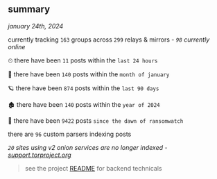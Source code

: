 
## summary
_january 24th, 2024_

currently tracking `163` groups across `299` relays & mirrors - _`98` currently online_

⏲ there have been `11` posts within the `last 24 hours`

🦈 there have been `140` posts within the `month of january`

🪐 there have been `874` posts within the `last 90 days`

🏚 there have been `140` posts within the `year of 2024`

🦕 there have been `9422` posts `since the dawn of ransomwatch`

there are `96` custom parsers indexing posts

_`20` sites using v2 onion services are no longer indexed - [support.torproject.org](https://support.torproject.org/onionservices/v2-deprecation/)_

> see the project [README](https://github.com/joshhighet/ransomwatch#ransomwatch--) for backend technicals
